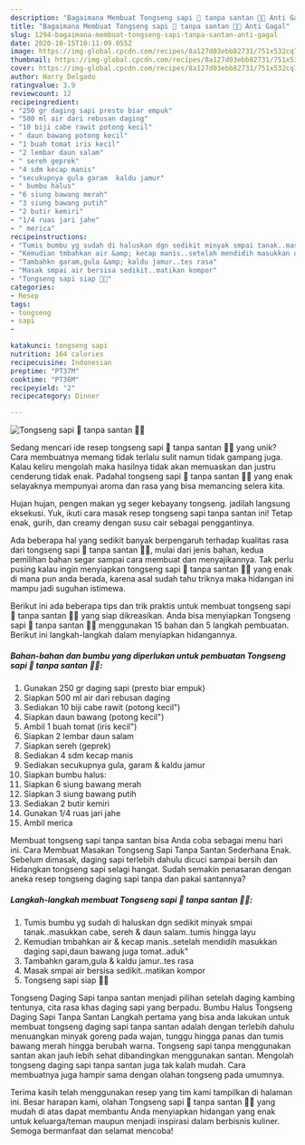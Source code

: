 ```yaml
---
description: "Bagaimana Membuat Tongseng sapi 🐃 tanpa santan 👩‍🍳 Anti Gagal"
title: "Bagaimana Membuat Tongseng sapi 🐃 tanpa santan 👩‍🍳 Anti Gagal"
slug: 1294-bagaimana-membuat-tongseng-sapi-tanpa-santan-anti-gagal
date: 2020-10-15T10:11:09.055Z
image: https://img-global.cpcdn.com/recipes/8a127d03ebb82731/751x532cq70/tongseng-sapi-🐃-tanpa-santan-👩🍳-foto-resep-utama.jpg
thumbnail: https://img-global.cpcdn.com/recipes/8a127d03ebb82731/751x532cq70/tongseng-sapi-🐃-tanpa-santan-👩🍳-foto-resep-utama.jpg
cover: https://img-global.cpcdn.com/recipes/8a127d03ebb82731/751x532cq70/tongseng-sapi-🐃-tanpa-santan-👩🍳-foto-resep-utama.jpg
author: Harry Delgado
ratingvalue: 3.9
reviewcount: 12
recipeingredient:
- "250 gr daging sapi presto biar empuk"
- "500 ml air dari rebusan daging"
- "10 biji cabe rawit potong kecil"
- " daun bawang potong kecil"
- "1 buah tomat iris kecil"
- "2 lembar daun salam"
- " sereh geprek"
- "4 sdm kecap manis"
- "secukupnya gula garam  kaldu jamur"
- " bumbu halus"
- "6 siung bawang merah"
- "3 siung bawang putih"
- "2 butir kemiri"
- "1/4 ruas jari jahe"
- " merica"
recipeinstructions:
- "Tumis bumbu yg sudah di haluskan dgn sedikit minyak smpai tanak..masukkan cabe, sereh &amp; daun salam..tumis hingga layu"
- "Kemudian tmbahkan air &amp; kecap manis..setelah mendidih masukkan daging sapi,daun bawang juga tomat..aduk&#34;"
- "Tambahkn garam,gula &amp; kaldu jamur..tes rasa"
- "Masak smpai air bersisa sedikit..matikan kompor"
- "Tongseng sapi siap 👩‍🍳"
categories:
- Resep
tags:
- tongseng
- sapi
- 

katakunci: tongseng sapi  
nutrition: 164 calories
recipecuisine: Indonesian
preptime: "PT37M"
cooktime: "PT36M"
recipeyield: "2"
recipecategory: Dinner

---
```



![Tongseng sapi 🐃 tanpa santan 👩‍🍳](https://img-global.cpcdn.com/recipes/8a127d03ebb82731/751x532cq70/tongseng-sapi-🐃-tanpa-santan-👩🍳-foto-resep-utama.jpg)

Sedang mencari ide resep tongseng sapi 🐃 tanpa santan 👩‍🍳 yang unik? Cara membuatnya memang tidak terlalu sulit namun tidak gampang juga. Kalau keliru mengolah maka hasilnya tidak akan memuaskan dan justru cenderung tidak enak. Padahal tongseng sapi 🐃 tanpa santan 👩‍🍳 yang enak selayaknya mempunyai aroma dan rasa yang bisa memancing selera kita.

Hujan hujan, pengen makan yg seger kebayany tongseng. jadilah langsung eksekusi. Yuk, ikuti cara masak resep tongseng sapi tanpa santan ini! Tetap enak, gurih, dan creamy dengan susu cair sebagai penggantinya.

Ada beberapa hal yang sedikit banyak berpengaruh terhadap kualitas rasa dari tongseng sapi 🐃 tanpa santan 👩‍🍳, mulai dari jenis bahan, kedua pemilihan bahan segar sampai cara membuat dan menyajikannya. Tak perlu pusing kalau ingin menyiapkan tongseng sapi 🐃 tanpa santan 👩‍🍳 yang enak di mana pun anda berada, karena asal sudah tahu triknya maka hidangan ini mampu jadi suguhan istimewa.


Berikut ini ada beberapa tips dan trik praktis untuk membuat tongseng sapi 🐃 tanpa santan 👩‍🍳 yang siap dikreasikan. Anda bisa menyiapkan Tongseng sapi 🐃 tanpa santan 👩‍🍳 menggunakan 15 bahan dan 5 langkah pembuatan. Berikut ini langkah-langkah dalam menyiapkan hidangannya.

<!--inarticleads1-->

##### Bahan-bahan dan bumbu yang diperlukan untuk pembuatan Tongseng sapi 🐃 tanpa santan 👩‍🍳:

1. Gunakan 250 gr daging sapi (presto biar empuk)
1. Siapkan 500 ml air dari rebusan daging
1. Sediakan 10 biji cabe rawit (potong kecil&#34;)
1. Siapkan  daun bawang (potong kecil&#34;)
1. Ambil 1 buah tomat (iris kecil&#34;)
1. Siapkan 2 lembar daun salam
1. Siapkan  sereh (geprek)
1. Sediakan 4 sdm kecap manis
1. Sediakan secukupnya gula, garam &amp; kaldu jamur
1. Siapkan  bumbu halus:
1. Siapkan 6 siung bawang merah
1. Siapkan 3 siung bawang putih
1. Sediakan 2 butir kemiri
1. Gunakan 1/4 ruas jari jahe
1. Ambil  merica


Membuat tongseng sapi tanpa santan bisa Anda coba sebagai menu hari ini. Cara Membuat Masakan Tongseng Sapi Tanpa Santan Sederhana Enak. Sebelum dimasak, daging sapi terlebih dahulu dicuci sampai bersih dan Hidangkan tongseng sapi selagi hangat. Sudah semakin penasaran dengan aneka resep tongseng daging sapi tanpa dan pakai santannya? 

<!--inarticleads2-->

##### Langkah-langkah membuat Tongseng sapi 🐃 tanpa santan 👩‍🍳:

1. Tumis bumbu yg sudah di haluskan dgn sedikit minyak smpai tanak..masukkan cabe, sereh &amp; daun salam..tumis hingga layu
1. Kemudian tmbahkan air &amp; kecap manis..setelah mendidih masukkan daging sapi,daun bawang juga tomat..aduk&#34;
1. Tambahkn garam,gula &amp; kaldu jamur..tes rasa
1. Masak smpai air bersisa sedikit..matikan kompor
1. Tongseng sapi siap 👩‍🍳


Tongseng Daging Sapi tanpa santan menjadi pilihan setelah daging kambing tentunya, cita rasa khas daging sapi yang berpadu. Bumbu Halus Tongseng Daging Sapi Tanpa Santan Langkah pertama yang bisa anda lakukan untuk membuat tongseng daging sapi tanpa santan adalah dengan terlebih dahulu menuangkan minyak goreng pada wajan, tunggu hingga panas dan tumis bawang merah hingga berubah warna. Tongseng sapi tanpa menggunakan santan akan jauh lebih sehat dibandingkan menggunakan santan. Mengolah tongseng daging sapi tanpa santan juga tak kalah mudah. Cara membuatnya juga hampir sama dengan olahan tongseng pada umumnya. 

Terima kasih telah menggunakan resep yang tim kami tampilkan di halaman ini. Besar harapan kami, olahan Tongseng sapi 🐃 tanpa santan 👩‍🍳 yang mudah di atas dapat membantu Anda menyiapkan hidangan yang enak untuk keluarga/teman maupun menjadi inspirasi dalam berbisnis kuliner. Semoga bermanfaat dan selamat mencoba!
